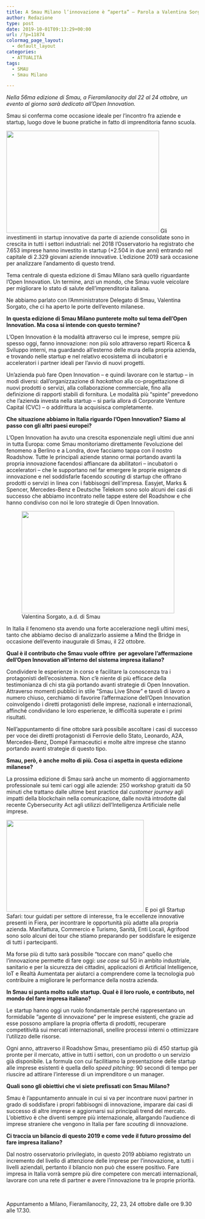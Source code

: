 ```yaml
---
title: A Smau Milano l’innovazione è “aperta” – Parola a Valentina Sorgato
author: Redazione
type: post
date: 2019-10-01T09:13:29+00:00
url: /?p=11874
colormag_page_layout:
  - default_layout
categories:
  - ATTUALITÀ
tags:
  - SMAU
  - Smau Milano

---
```

_Nella 56ma edizione di Smau, a Fieramilanocity dal 22 al 24 ottobre, un evento al giorno sarà dedicato all’Open Innovation._

Smau si conferma come occasione ideale per l’incontro fra aziende e startup, luogo dove le buone pratiche in fatto di imprenditoria fanno scuola.

<img decoding="async" loading="lazy" class="alignleft wp-image-11869" src="https://progressonline.it/wp-content/uploads/2019/09/MEL_1370-300x200.jpg" alt="" width="400" height="267" /> Gli investimenti in startup innovative da parte di aziende consolidate sono in crescita in tutti i settori industriali: nel 2018 l’Osservatorio ha registrato che 7.653 imprese hanno investito in startup (+2.504 in due anni) entrando nel capitale di 2.329 giovani aziende innovative. L’edizione 2019 sarà occasione per analizzare l’andamento di questo trend.

Tema centrale di questa edizione di Smau Milano sarà quello riguardante l’Open Innovation. Un termine, anzi un mondo, che Smau vuole veicolare per migliorare lo stato di salute dell’imprenditoria italiana.

Ne abbiamo parlato con l’Amministratore Delegato di Smau, Valentina Sorgato, che ci ha aperto le porte dell’evento milanese.

**In questa edizione di Smau Milano punterete molto sul tema dell’Open Innovation. Ma cosa si intende con questo termine?**

L’Open Innovation è la modalità attraverso cui le imprese, sempre più spesso oggi, fanno innovazione: non più solo attraverso reparti Ricerca & Sviluppo interni, ma guardando all’esterno delle mura della propria azienda, e trovando nelle startup e nel relativo ecosistema di incubatori e acceleratori i partner ideali per l’avvio di nuovi progetti.

Un’azienda può fare Open Innovation – e quindi lavorare con le startup – in modi diversi: dall’organizzazione di _hackathon_ alla co-progettazione di nuovi prodotti o servizi, alla collaborazione commerciale, fino alla definizione di rapporti stabili di fornitura. Le modalità più “spinte” prevedono che l’azienda investa nella startup – si parla allora di Corporate Venture Capital (CVC) – o addirittura la acquisisca completamente.

**Che situazione abbiamo in Italia riguardo l’Open Innovation? Siamo al passo con gli altri paesi europei?**

L’Open Innovation ha avuto una crescita esponenziale negli ultimi due anni in tutta Europa: come Smau monitoriamo direttamente l’evoluzione del fenomeno a Berlino e a Londra, dove facciamo tappa con il nostro Roadshow. Tutte le principali aziende stanno ormai portando avanti la propria innovazione facendosi affiancare da abilitatori – incubatori o acceleratori – che le supportano nel far emergere le proprie esigenze di innovazione e nel soddisfarle facendo _scouting_ di startup che offrano prodotti o servizi in linea con i fabbisogni dell’impresa. Easyjet, Marks & Spencer, Mercedes-Benz e Deutsche Telekom sono solo alcuni dei casi di successo che abbiamo incontrato nelle tappe estere del Roadshow e che hanno condiviso con noi le loro strategie di Open Innovation.

<figure id="attachment_11867" aria-describedby="caption-attachment-11867" style="width: 400px" class="wp-caption alignright"><img decoding="async" loading="lazy" class="wp-image-11867" src="https://progressonline.it/wp-content/uploads/2019/09/BC8U2665-300x200.jpg" alt="" width="400" height="267" /><figcaption id="caption-attachment-11867" class="wp-caption-text">Valentina Sorgato, a.d. di Smau</figcaption></figure>

In Italia il fenomeno sta avendo una forte accelerazione negli ultimi mesi, tanto che abbiamo deciso di analizzarlo assieme a Mind the Bridge in occasione dell’evento inaugurale di Smau, il 22 ottobre.

**Qual è il contributo che Smau vuole offrire  per agevolare l’affermazione dell’Open Innovation all’interno del sistema impresa italiano?**

Condividere le esperienze in corso e facilitare la conoscenza tra i protagonisti dell’ecosistema. Non c’è niente di più efficace della testimonianza di chi sta già portando avanti strategie di Open Innovation. Attraverso momenti pubblici in stile “Smau Live Show” e tavoli di lavoro a numero chiuso, cerchiamo di favorire l’affermazione dell’Open Innovation coinvolgendo i diretti protagonisti delle imprese, nazionali e internazionali, affinché condividano le loro esperienze, le difficoltà superate e i primi risultati.

Nell’appuntamento di fine ottobre sarà possibile ascoltare i casi di successo per voce dei diretti protagonisti di Ferrovie dello Stato, Leonardo, A2A, Mercedes-Benz, Dompé Farmaceutici e molte altre imprese che stanno portando avanti strategie di questo tipo.

**Smau, però, è anche molto di più. Cosa ci aspetta in questa edizione milanese?**

La prossima edizione di Smau sarà anche un momento di aggiornamento professionale sui temi cari oggi alle aziende: 250 workshop gratuiti da 50 minuti che trattano dalle ultime best practice dal _customer journey_ agli impatti della blockchain nella comunicazione, dalle novità introdotte dal recente Cybersecurity Act agli utilizzi dell’Intelligenza Artificiale nelle imprese.

<img decoding="async" loading="lazy" class="alignleft wp-image-11868" src="https://progressonline.it/wp-content/uploads/2019/09/MEL_0631-300x200.jpg" alt="" width="360" height="240" /> E poi gli Startup Safari: tour guidati per settore di interesse, fra le eccellenze innovative presenti in Fiera, per incontrare le opportunità più adatte alla propria azienda. Manifattura, Commercio e Turismo, Sanità, Enti Locali, Agrifood sono solo alcuni dei tour che stiamo preparando per soddisfare le esigenze di tutti i partecipanti.

Ma forse più di tutto sarà possibile “toccare con mano” quello che l’innovazione permette di fare oggi: _use case_ sul 5G in ambito industriale, sanitario e per la sicurezza dei cittadini, applicazioni di Artificial Intelligence, IoT e Realtà Aumentata per aiutarci a comprendere come la tecnologia può contribuire a migliorare le performance della nostra azienda.

**In Smau si punta molto sulle startup. Qual è il loro ruolo, e contributo, nel mondo del fare impresa italiano?**

Le startup hanno oggi un ruolo fondamentale perché rappresentano un formidabile “agente di innovazione” per le imprese esistenti, che grazie ad esse possono ampliare la propria offerta di prodotti, recuperare competitività sui mercati internazionali, snellire processi interni o ottimizzare l’utilizzo delle risorse.

Ogni anno, attraverso il Roadshow Smau, presentiamo più di 450 startup già pronte per il mercato, attive in tutti i settori, con un prodotto o un servizio già disponibile. La formula con cui facilitiamo la presentazione delle startup alle imprese esistenti è quella dello _speed pitching_: 90 secondi di tempo per riuscire ad attirare l’interesse di un imprenditore o un manager.

**Quali sono gli obiettivi che vi siete prefissati con Smau Milano?**

Smau è l’appuntamento annuale in cui si va per incontrare nuovi partner in grado di soddisfare i propri fabbisogni di innovazione, imparare dai casi di successo di altre imprese e aggiornarsi sui principali trend del mercato. L’obiettivo è che diventi sempre più internazionale, allargando l’audience di imprese straniere che vengono in Italia per fare _scouting_ di innovazione.

**Ci traccia un bilancio di questo 2019 e come vede il futuro prossimo del fare impresa italiano?**

Dal nostro osservatorio privilegiato, in questo 2019 abbiamo registrato un incremento del livello di attenzione delle imprese per l’innovazione, a tutti i livelli aziendali, pertanto il bilancio non può che essere positivo. Fare impresa in Italia vorrà sempre più dire competere con mercati internazionali, lavorare con una rete di partner e avere l’innovazione tra le proprie priorità.

&nbsp;

Appuntamento a Milano, Fieramilanocity, 22, 23, 24 ottobre dalle ore 9.30 alle 17.30.